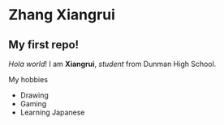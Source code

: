 # Zhang Xiangrui
## My first repo!

_Hola_ *world*! I am **Xiangrui**, _student_ from Dunman High School.

My hobbies
* Drawing
* Gaming 
* Learning Japanese
